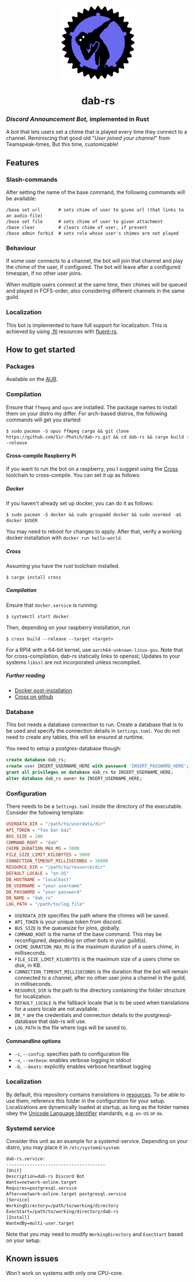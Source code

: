 <p align="center">
  <img width="200" height="200" alt="dab-rs icon" src="logo.png"/>
</p>
<h1 align="center">dab-rs</h1>

### *Discord Announcement Bot,* implemented in Rust
A bot that lets users set a chime that is played every time they connect to a channel. Reminiscing that good old "*User joined your channel*" from Teamspeak-times; But this time, customizable!

## Features

### Slash-commands
After setting the name of the base command, the following commands will be available:
```
/base set url       # sets chime of user to given url (that links to an audio-file)
/base set file      # sets chime of user to given attachment
/base clear         # clears chime of user, if present
/base admin forbid  # sets role whose user's chimes are not played
```
### Behaviour
If some user connects to a channel, the bot will join that channel and play the chime of the user, if configured. The bot will leave after a configured timespan, if no other user joins.

When multiple users connect at the same time, their chimes will be queued and played in FCFS-order, also considering different channels in the same guild.

### Localization
This bot is implemented to have full support for localization. This is achieved by using [.ftl](https://projectfluent.org/) resources with [fluent-rs](https://github.com/projectfluent/fluent-rs).

## How to get started

### Packages
Available on the [AUR](https://aur.archlinux.org/packages/dab-rs).

### Compilation
Ensure that `ffmpeg` and `opus` are installed. The package names to install them on your distro my differ. For arch-based distros, the following commands will get you started:

```console
$ sudo pacman -S opus ffmpeg cargo && git clone https://github.com/Sir-Photch/dab-rs.git && cd dab-rs && cargo build --release
```

#### Cross-compile Raspberry Pi 
If you want to run the bot on a raspberry, you I suggest using the [Cross](https://github.com/cross-rs/cross) toolchain to cross-compile. You can set it up as follows:
##### Docker
If you haven't already set up docker, you can do it as follows:
```console
$ sudo pacman -S docker && sudo groupadd docker && sudo usermod -aG docker $USER
```
You may need to reboot for changes to apply. After that, verify a working docker installation with `docker run hello-world`.
##### Cross
Assuming you have the rust toolchain installed.
```console
$ cargo install cross
```
##### Compilation
Ensure that `docker.service` is running:
```console
$ systemctl start docker
```
Then, depending on your raspberry installation, run 
```console
$ cross build --release --target <target>
```
For a RPI4 with a 64-bit kernel, use `aarch64-unknown-linux-gnu`. Note that for cross-compilation, dab-rs statically links to openssl; Updates to your systems `libssl` are not incorporated unless recompiled.

##### Further reading
- [Docker post-installation](https://docs.docker.com/engine/install/linux-postinstall/)
- [Cross on github](https://github.com/cross-rs/cross)

### Database
This bot needs a database connection to run. Create a database that is to be used and specify the connection details in `Settings.toml`. You do not need to create any tables, this will be ensured at runtime.

You need to setup a postgres-database though:

```sql
create database dab_rs;
create user INSERT_USERNAME_HERE with password 'INSERT_PASSWORD_HERE';
grant all privileges on database dab_rs to INSERT_USERNAME_HERE;
alter database dab_rs owner to INSERT_USERNAME_HERE;
```

### Configuration
There needs to be a `Settings.toml` inside the directory of the executable. Consider the following template:
```toml
USERDATA_DIR = "/path/to/userdata/dir"
API_TOKEN = "foo bar baz"
BUS_SIZE = 200
COMMAND_ROOT = "dab"
CHIME_DURATION_MAX_MS = 3000
FILE_SIZE_LIMIT_KILOBYTES = 5000
CONNECTION_TIMEOUT_MILLISECONDS = 10000
RESOURCE_DIR = "/path/to/resource/dir"
DEFAULT_LOCALE = "en-US"
DB_HOSTNAME = "localhost"
DB_USERNAME = "your username"
DB_PASSWORD = "your password"
DB_NAME = "dab_rs"
LOG_PATH = "/path/to/log.file"
```
- `USERDATA_DIR` specifies the path where the chimes will be saved.
- `API_TOKEN` is your unique token from discord.
- `BUS_SIZE` is the queuesize for joins, globally.
- `COMMAND_ROOT` is the name of the base command. This may be reconfigured, depending on other bots in your guild(s).
- `CHIME_DURATION_MAX_MS` is the maximum duration of a users chime, in milliseconds.
- `FILE_SIZE_LIMIT_KILOBYTES` is the maximum size of a users chime on disk, in KB.
- `CONNECTION_TIMEOUT_MILLISECONDS` is the duration that the bot will remain connected to a channel, after no other user joins a channel in the guild, in milliseconds.
- `RESOURCE_DIR` is the path to the directory containing the folder structure for localization.
- `DEFAULT_LOCALE` is the fallback locale that is to be used when translations for a users locale are not available.
- `DB_*` are the credentials and connection details to the postgresql-database that dab-rs will use.
- `LOG_PATH` is the file where logs will be saved to.

#### Commandline options

- `-c`, `--config`: specifies path to configuration file 
- `-v`, `--verbose`: enables verbose logging in stdout
- `-b`, `--beats`: explicitly enables verbose heartbeat logging

### Localization
By default, this repository contains translations in [resources](./resources/). To be able to use them, reference this folder in the configuration for your setup. Localizations are dynamically loaded at startup, as long as the folder names obey the [Unicode Language Identifier](https://unicode.org/reports/tr35/tr35.html#Unicode_language_identifier) standards, e.g. `en-US` or `de`.

### Systemd service
Consider this unit as an example for a systemd-service. Depending on your distro, you may place it in `/etc/systemd/system`:
```console
dab-rs.service:
--------------------------------------
[Unit]
Description=dab-rs Discord Bot
Wants=network-online.target
Requires=postgresql.service
After=network-online.target postgresql.service
[Service]
WorkingDirectory=/path/to/working/directory
ExecStart=/path/to/working/directory/dab-rs
[Install]
WantedBy=multi-user.target
```
Note that you may need to modify `WorkingDirectory` and `ExecStart` based on your setup.

## Known issues

Won't work on systems with only one CPU-core.
